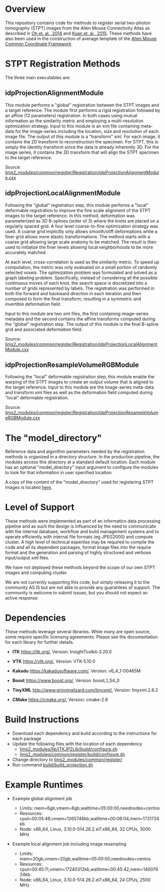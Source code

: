 # Overview

This repository contains code for methods to register serial two-photon tomography (STPT) images
from the Allen Mouse Connectivity Atlas as described in 
[Oh et. al., 2014](https://www.ncbi.nlm.nih.gov/pubmed/24695228/) and
[Kuan et. al., 2015](https://www.ncbi.nlm.nih.gov/pubmed/25536338/).
These methods have also been used in the construction of average template of the 
[Allen Mouse Common Coordinate Framework](https://community.brain-map.org/t/allen-mouse-ccf-accessing-and-using-related-data-and-tools/359).

# STPT Registration Methods

The three main executables are:

## idpProjectionAlignmentModule
This module performs a "global" registration between the STPT images and a target reference.
The module first performs a rigid registration followed by an affine (12 parameters) registration. In both cases using 
mutual information as the similarity metric and employing a multi-resolution optimization strategy. Input to this module is an xml file
containing meta-data for the image-series including the location, size and resolution of each image file. 
The output of this module is a "transform" xml.
For each image, it contains the 2D transform to reconstruction the specimen. For STPT, this is simply the identity transform since
the data is already inherently 3D. 
For the image series, it contains the 3D transform that will align the STPT specimen to the target reference.

Source: [lims2_modules/common/register/Registration/idpProjectionAlignmentModule.cxx](lims2_modules/common/register/Registration/idpProjectionAlignmentModule.cxx)


## idpProjectionLocalAlignmentModule
Following the "global" registration step, this module performs a "local" deformable registration
to improve the fine scale alignment of the STPT images to the target reference. 
In this method, deformation was parameterized as 3D B-splines (order of 3) where the knots are placed on a regularly spaced grid.
A four level coarse-to-fine optimization strategy was used. 
A coarse grid implicitly only allows smooth/stiff deformations while a finer grid allows more elastic transformations.
The method starts with a coarse grid allowing large scale anatomy to be matched.
The result is then used to initialize the finer levels allowing local neighborhoods to be more accurately matched. 

At each level, cross-correlation is used as the similarity metric. To speed up computation,
the metric was only evaluated on a small portion of randomly selected voxels.
The optimization problem was formulated and solved as a graph labeling problem. 
Specifically, instead of considering all the possible continuous moves of each knot, 
the search space is discretized into a number of grids represented by labels. 
The registration was performed in both the forward and backward direction in each iteration and then composed to form the final transform, 
resulting in a symmetric and invertible deformation field. 

Input to this module are two xml files, the first containing image-series metadata and the second contains the affine transforms 
computed during the "global" registration step. The output of this module is the final B-spline grid and associated deformation field.

Source: [lims2_modules/common/register/Registration/idpProjectionLocalAlignmentModule.cxx](lims2_modules/common/register/Registration/idpProjectionLocalAlignmentModule.cxx)


## idpProjectionResampleVolumeRGBModule
Following the "local" deformable registration step, this module enable the warping
of the STPT images to create an output volume that is aligned to the target reference. Input to this module
are the image-series meta-data and transform xml files as well as the deformation field computed during "local" deformable registration.

Source: [lims2_modules/common/register/Registration/idpProjectionResampleVolumeRGBModule.cxx](lims2_modules/common/register/Registration/idpProjectionResampleVolumeRGBModule.cxx)

# The "model_directory"

Reference data and algorithm parameters needed by the registration methods is organized in a directory structure.
In the production pipeline, the modules access this directory at a standard default location. Each module has an optional "model_directory" input argument to configure the modules to look for that information in user specified location. 

A copy of the content of the "model_directory" used for registering STPT images is located [here](http://download.alleninstitute.org/publications/allen_mouse_brain_common_coordinate_framework/).


# Level of Support

These methods were implemented as part of an informatics data processing pipeline and as such the 
design is influenced by the need to communicate with the internal database, workflow and build management
systems and to operate efficiently with internal file formats (eg JPEG2000) and compute cluster. A high level of technical
expertise may be required to compile the code and all its dependent packages, 
format image files into the require format and the generation and parsing of highly structured and verbose input/output xml files.

We have not deployed these methods beyond the scope of our own STPT images and computing cluster.

We are not currently supporting this code, but simply releasing it to the community AS IS 
but are not able to provide any guarantees of support. 
The community is welcome to submit issues, but you should not expect an active response.

# Dependencies

These methods leverage several libraries. While many are open source, some require specific licensing agreements.
Please see the documentation for each library for further details.

* **ITK** https://itk.org/, Version: InsightToolkit-3.20.0

* **VTK** https://vtk.org/, Version: VTK-5.10.0

* **Kakadu** https://kakadusoftware.com/, Version: v6_4_1-00465M

* **Boost** https://www.boost.org/, Version: boost_1_54_0

* **TinyXML** http://www.grinninglizard.com/tinyxml/, Version: tinyxml.2.6.2

* **CMake** https://cmake.org/, Version: cmake-2.8


# Build Instructions

* Download each dependency and build according to the instructions for each package
* Update the following files with the location of each dependency
  - [lims2_modules/lib/ITKJP2Lib/build/configure.sh](lims2_modules/lib/ITKJP2Lib/build/configure.sh)
  - [lims2_modules/common/register/build/configure.sh](lims2_modules/common/register/build/configure.sh)
* Change directory to [lims2_modules/common/register/](lims2_modules/common/register/)
* Run command [build/build_projection.sh](lims2_modules/common/register/build/build_projection.sh)


# Example Runtimes

* Example global alignment job
  - Limits:	mem=6gb,vmem=6gb,walltime=05:00:00,neednodes=centos
  - Resources: cput=00:05:49,vmem=1265748kb,walltime=00:06:04,mem=1731724kb
  - Node: x86_64, Linux, 3.10.0-514.26.2.el7.x86_64, 32 CPUs, 3000 MHz

* Example local alignment job including image resampling
  - Limits: mem=20gb,vmem=20gb,walltime=05:00:00,neednodes=centos
  - Resources: cput=00:45:11,vmem=17240312kb,walltime=00:45:42,mem=14007624kb
  - Node: x86_64, Linux, 3.10.0-514.26.2.el7.x86_64, 24 CPUs, 2500 MHz

